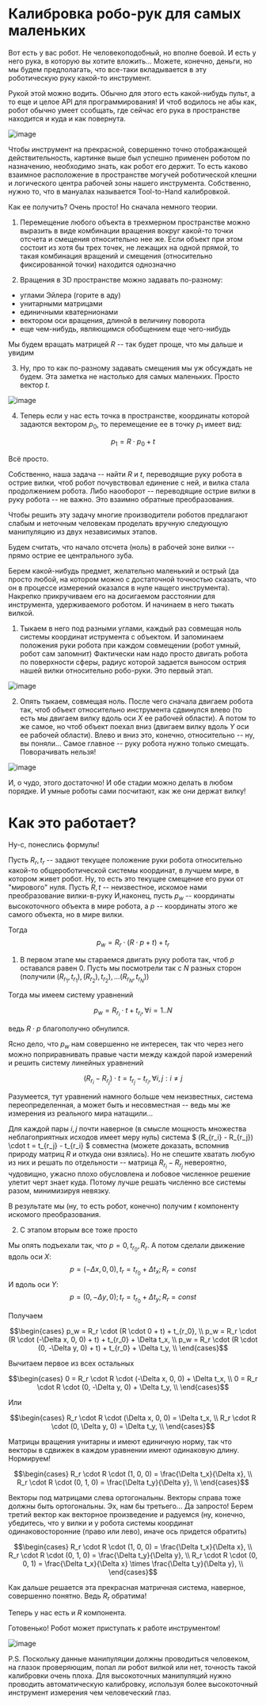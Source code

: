 # Калибровка робо-рук для самых маленьких

Вот есть у вас робот. Не человекоподобный, но вполне боевой.
И есть у него рука, в которую вы хотите вложить... Можете, конечно, деньги, но мы будем предполагать, что 
все-таки вкладывается в эту роботическую руку какой-то инструмент.

Рукой этой можно водить. Обычно для этого есть какой-нибудь пульт, а то еще и целое API для программирования! И чтоб водилось не абы как, робот обычно умеет ссобщать, где сейчас его рука в пространстве находится и куда и как повернута.

![image](robo-hand.png)

Чтобы инструмент на прекрасной, совершенно точно отображающей действительность, картинке выше был успешно применен роботом по назначению, необходимо знать, как робот его держит. То есть каково взаимное расположение в пространстве могучей роботической клешни и логического центра рабочей зоны нашего инструмента. Собственно, нужно то, что в мануалах называется Tool-to-Hand калибровкой.

Как ее получить? Очень просто! Но сначала немного теории.

1. Перемещение любого объекта в трехмерном пространстве можно выразить в виде комбинации вращения вокруг какой-то точки отсчета и смещения относительно нее же. 
Если объект при этом состоит из хотя бы трех точек, не лежащих на одной прямой, то такая комбинация вращений и смещения (относительно фиксированной точки) находится однозначно

2. Вращения в 3D пространстве можно задавать по-разному:

- углами Эйлера (горите в аду)
- унитарными матрицами
- единичными кватернионами
- вектором оси вращения, длиной в величину поворота
- еще чем-нибудь, являющимся обобщением еще чего-нибудь

Мы будем вращать матрицей $R$ -- так будет проще, что мы дальше и увидим

3. Ну, про то как по-разному задавать смещения мы уж обсуждать не будем. Эта заметка не настолько для самых маленьких. Просто вектор $t$.

![image](robo-hand-transform.png)

4. Теперь если у нас есть точка в пространстве, координаты которой задаются вектором $p_0$, то перемещение ее в точку $p_1$ имеет вид:

$$p_1 = R \cdot p_0 + t$$

Всё просто.

Собственно, наша задача -- найти $R$ и $t$, переводящие руку робота в острие вилки, чтоб робот почувствовал единение с ней, и вилка стала продолжением робота.
Либо наооборот -- переводящие острие вилки в руку робота -- не важно. Это взаимно обратные преобразования.

Чтобы решить эту задачу многие производители роботов предлагают слабым и неточным человекам проделать вручную следующую манипуляцию из двух независимых этапов.

Будем считать, что начало отсчета (ноль) в рабочей зоне вилки -- прямо острие ее центрального зуба.

Берем какой-нибудь предмет, желательно маленький и острый (да просто любой, на котором можно с достаточной точностью сказать, что он в процессе измерений оказался в нуле нащего инструмента). Накрепко прикручиваем его на досигаемом расстоянии для инструмента, удерживаемого роботом. И начинаем в него тыкать вилкой.

1. Тыкаем в него под разными углами, каждый раз совмещая ноль системы координат иструмента с объектом. И запоминаем положения руки робота при каждом совмещении (робот умный, робот сам запомнит)
Фактически нам надо просто двигать робота по поверхности сферы, радиус которой задается выносом острия нашей вилки относительно робо-руки. Это первый этап.

![image](robo-hand-calib-trans.png)

2. Опять тыкаем, совмещая ноль.
После чего сначала двигаем робота так, чтоб объект относительно инструмента сдвинулся влево (то есть мы двигаем вилку вдоль оси $X$ ее рабочей области).
А потом то же самое, но чтоб объект поехал вниз (двигаем вилку вдоль $Y$ оси ее рабочей области). Влево и вниз это, конечно, относительно -- ну, вы поняли...
Самое главное -- руку робота нужно только смещать. Поворачивать нельзя!

![image](robo-hand-rot.png)

И, о чудо, этого достаточно! И обе стадии можно делать в любом порядке. И умные роботы сами посчитают, как же они держат вилку!

# Как это работает?

Ну-с, понеслись формулы!

Пусть $R_r, t_r$ -- задают текущее положение руки робота относительно какой-то общероботической системы координат, в лучшем мире, в котором живет робот. Ну, то есть это текущее смещение его руки от "мирового" нуля. 
Пусть $R, t$ -- неизвестное, искомое нами преобразование вилки-в-руку
И,наконец, пусть $p_w$ -- координаты высокоточного объекта в мире робота, а $p$ -- координаты этого же самого объекта, но в мире вилки. 

Тогда
$$ p_w = R_r \cdot (R \cdot p + t) + t_r $$


1. В первом этапе мы стараемся двигать руку робота так, чтоб $p$ оставался равен 0. Пусть мы посмотрели так с $N$ разных сторон
(получили $(R_{r_1}, t_{r_1}), (R_{r_2}), t_{r_2}), ... (R_{r_N}, t_{r_N})$)

Тогда мы имеем систему уравнений

$$ p_w = R_{r_i} \cdot t + t_{r_i}, \forall i = 1..N $$

ведь $R \cdot p$ благополучно обнулился.

Ясно дело, что $p_w$ нам совершенно не интересен, так что через него можно поприравнивать правые части между каждой парой измерений и решить систему линейных уравнений

$$ (R_{r_i} - R_{r_j}) \cdot t = t_{r_j} - t_{r_i}, \forall i,j: i\ne j $$

Разумеется, тут уравнений намного больше чем неизвестных, система переопределенная, а может быть и несовместная -- ведь мы же измерения из реального мира натащили...

Для каждой пары $i,j$ почти наверное (в смысле мощность множества неблагоприятных исходов имеет меру нуль) система
$ (R_{r_i} - R_{r_j}) \cdot t = t_{r_j} - t_{r_i} $
совместна (можете доказать, вспомнив природу матриц $R$ и откуда они взялись). Но не спешите хватать любую из них и решать по отдельности -- матрица $R_{r_i} - R_{r_j}$ невероятно, чудовищно, ужасно плохо обусловлена и лобовое численное решение улетит черт знает куда.
Потому лучше решать численно все системы разом, минимизируя невязку.

В результате мы (ну, то есть робот, конечно) получим $t$ компоненту искомого преобразования.

2. С этапом вторым все тоже просто

Мы опять подъехали так, что $p = 0, t_{r_0}, R_r$.
А потом сделали движение вдоль оси $X$: 
$$p = (-\Delta x, 0, 0), t_r = t_{r_0} + \Delta t_x; R_r = const$$
И вдоль оси $Y$: 
$$p = (0, -\Delta y, 0); t_r = t_{r_0}+ \Delta t_y; R_r = const$$

Получаем

$$\begin{cases} 
p_w = R_r \cdot (R  \cdot 0 + t) + t_{r_0}, \\
p_w = R_r \cdot (R  \cdot (-\Delta x, 0, 0) + t) + t_{r_0} + \Delta t_x, \\
p_w = R_r \cdot (R  \cdot (0, -\Delta y, 0) + t) + t_{r_0} + \Delta t_y, \\
\end{cases}$$

Вычитаем первое из всех остальных

$$\begin{cases} 
0 = R_r \cdot R  \cdot (-\Delta x, 0, 0) + \Delta t_x, \\
0 = R_r \cdot R  \cdot (0, -\Delta y, 0) + \Delta t_y, \\
\end{cases}$$

Или 

$$\begin{cases} 
R_r \cdot R  \cdot (\Delta x, 0, 0) = \Delta t_x, \\
R_r \cdot R  \cdot (0, \Delta y, 0) = \Delta t_y, \\
\end{cases}$$

Матрицы вращения унитарны и имеют единичную норму, так что векторы в сдвижек в каждом уравнении имеют одинаковую длину. Нормируем!

$$\begin{cases} 
R_r \cdot R  \cdot (1, 0, 0) = \frac{\Delta t_x}{\Delta x}, \\
R_r \cdot R  \cdot (0, 1, 0) = \frac{\Delta t_y}{\Delta y}, \\
\end{cases}$$

Векторы под матрицами слева ортогональны. Векторы справа тоже должны быть ортогональны. Эх, нам бы третьего... Да запросто! Берем третий вектор как векторное произведение и радуемся (ну, конечно, убедитесь, что у вилки и у робота системы координат одинаковосторонние (право или лево), иначе ось придется обратить)

$$\begin{cases} 
R_r \cdot R  \cdot (1, 0, 0) = \frac{\Delta t_x}{\Delta x}, \\
R_r \cdot R  \cdot (0, 1, 0) = \frac{\Delta t_y}{\Delta y}, \\
R_r \cdot R  \cdot (0, 0, 1) = \frac{\Delta t_x}{\Delta x} \times \frac{\Delta t_y}{\Delta y}, \\
\end{cases}$$

Как дальше решается эта прекрасная матричная система, наверное, совершенно понятно. Ведь $R_r$ обратима!

Теперь у нас есть и $R$ компонента.

Готовенько! Робот может приступать к работе инструментом!

![image](robo-hand-complete.png)

P.S. Поскольку данные манипуляции должны проводиться человеком, на глазок проверяющим, попал ли робот вилкой или нет, точность такой калибровки очень плоха. Для высокоточных манипуляций нужно проводить автоматическую калибровку, используя более высокоточный инструмент измерения чем человеческий глаз.